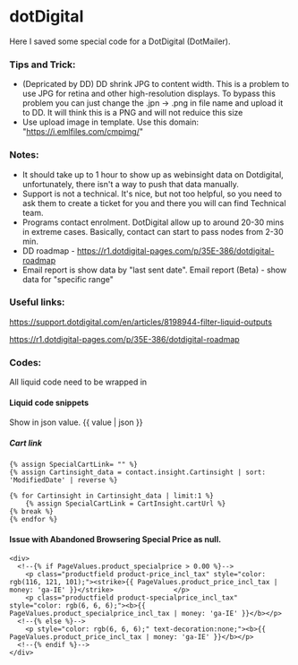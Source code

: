 # dotDigital

Here I saved some special code for a DotDigital (DotMailer). 

### Tips and Trick:
- (Depricated by DD) DD shrink JPG to content width. This is a problem to use JPG for retina and other high-resolution displays. To bypass this problem you can just change the .jpn -> .png in file name and upload it to DD. It will think this is a PNG and will not reduice this size
- Use upload image in template. Use this domain: "https://i.emlfiles.com/cmpimg/"


### Notes:
- It should take up to 1 hour to show up as webinsight data on Dotdigital, unfortunately, there isn't a way to push that data manually. 
- Support is not a technical. It's nice, but not too helpful, so you need to ask them to create a ticket for you and there you will can find Technical team.
- Programs contact enrolment. DotDigital allow up to around 20-30 mins in extreme cases. Basically, contact can start to pass nodes from 2-30 min. 
- DD roadmap - https://r1.dotdigital-pages.com/p/35E-386/dotdigital-roadmap
- Email report is show data by "last sent date". Email report (Beta) - show data for "specific range"

### Useful links:
https://support.dotdigital.com/en/articles/8198944-filter-liquid-outputs

https://r1.dotdigital-pages.com/p/35E-386/dotdigital-roadmap 

### Codes:

All liquid code need to be wrapped in 
    <!---{% if a < 2 %}--->

#### Liquid code snippets

Show in json value.
{{ value | json }}


##### Cart link
```
{% assign SpecialCartLink= "" %}
{% assign Cartinsight_data = contact.insight.Cartinsight | sort: 'ModifiedDate' | reverse %}

{% for Cartinsight in Cartinsight_data | limit:1 %}
    {% assign SpecialCartLink = CartInsight.cartUrl %}
{% break %}
{% endfor %}
```
    

#### Issue with Abandoned Browsering Special Price as null.
    <div>
      <!--{% if PageValues.product_specialprice > 0.00 %}-->
        <p class="productfield product-price_incl_tax" style="color: rgb(116, 121, 101);"><strike>{{ PageValues.product_price_incl_tax | money: 'ga-IE' }}</strike>               </p>
        <p class="productfield product-specialprice_incl_tax" style="color: rgb(6, 6, 6);"><b>{{ PageValues.product_specialprice_incl_tax | money: 'ga-IE' }}</b></p>
      <!--{% else %}-->
        <p style="color: rgb(6, 6, 6);" text-decoration:none;"><b>{{ PageValues.product_price_incl_tax | money: 'ga-IE' }}</b></p>
      <!--{% endif %}-->
    </div>
                                                         

    
